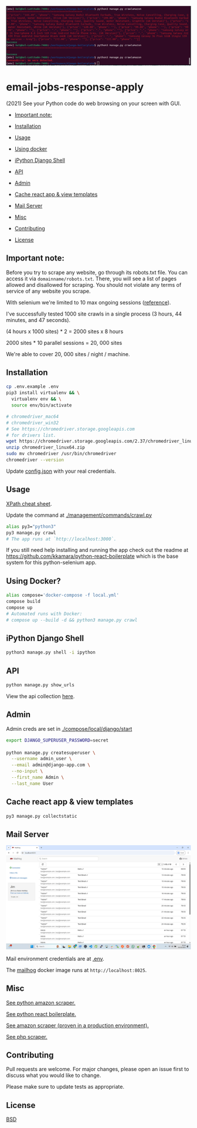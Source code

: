 <img src="https://github.com/kkamara/useful/raw/main/selenium-py.png" alt="selenium-py.png" />

# email-jobs-response-apply

(2021) See your Python code do web browsing on your screen with GUI.

* [Important note:](#note)

* [Installation](#installation)

* [Usage](#usage)

* [Using docker](#using-docker)

* [iPython Django Shell](#ipython-django-shell)

* [API](#api)

* [Admin](#admin)

* [Cache react app & view templates](#cache-templates)

* [Mail Server](#mail-server)

* [Misc](#misc)

* [Contributing](#contributing)

* [License](#license)

## Important note: <a name="note"></a>

Before you try to scrape any website, go through its robots.txt file. You can access it via `domainname/robots.txt`. There, you will see a list of pages allowed and disallowed for scraping. You should not violate any terms of service of any website you scrape.

With selenium we're limited to 10 max ongoing sessions ([reference](https://forum.katalon.com/t/what-is-the-relationship-between-the-setting-max-concurrent-instances-and-selenium-grid-settings-maxinstances-and-maxsessions/48082/2)).

I've successfully tested 1000 site crawls in a single process (3 hours, 44 minutes, and 47 seconds).

(4 hours x 1000 sites) * 2 = 2000 sites x 8 hours

2000 sites * 10 parallel sessions = 20, 000 sites

We're able to cover 20, 000 sites / night / machine. 

## Installation

```bash
cp .env.example .env
pip3 install virtualenv && \
  virtualenv env && \
  source env/bin/activate
```

```bash
# chromedriver_mac64
# chromedriver_win32
# See https://chromedriver.storage.googleapis.com
# for drivers list.
wget https://chromedriver.storage.googleapis.com/2.37/chromedriver_linux64.zip
unzip chromedriver_linux64.zip
sudo mv chromedriver /usr/bin/chromedriver
chromedriver --version
```

Update [config.json](https://github.com/kkamara/email-jobs-response-apply/blob/main/config.json) with your real credentials.

## Usage

[XPath cheat sheet](https://devhints.io/xpath).

Update the command at [./management/commands/crawl.py](https://raw.githubusercontent.com/kkamara/selenium-py/main/email-jobs-response-apply/management/commands/crawl.py)

```bash
alias py3="python3"
py3 manage.py crawl
# The app runs at `http://localhost:3000`.
```

If you still need help installing and running the app check out the readme at https://github.com/kkamara/python-react-boilerplate which is the base system for this python-selenium app.

## Using Docker?

```bash
alias compose='docker-compose -f local.yml'
compose build
compose up
# Automated runs with Docker:
# compose up --build -d && python3 manage.py crawl
```

## iPython Django Shell

```bash
python3 manage.py shell -i ipython
```

## API

```bash
python manage.py show_urls
```

View the api collection [here](https://documenter.getpostman.com/view/17125932/UVyxQYrt).

## Admin

Admin creds are set in [./compose/local/django/start](https://raw.githubusercontent.com/kkamara/email-jobs-response-apply/main/compose/local/django/start)

```bash
export DJANGO_SUPERUSER_PASSWORD=secret

python manage.py createsuperuser \
  --username admin_user \
  --email admin@django-app.com \
  --no-input \
  --first_name Admin \
  --last_name User
```

## Cache react app & view templates <a name="cache-templates"></a>

```bash
py3 manage.py collectstatic
```

## Mail Server

![docker-mailhog.png](https://raw.githubusercontent.com/kkamara/useful/main/docker-mailhog.png)

Mail environment credentials are at [.env](https://raw.githubusercontent.com/kkamara/email-jobs-response-apply/main/.env.example).

The [mailhog](https://github.com/mailhog/MailHog) docker image runs at `http://localhost:8025`.

## Misc

[See python amazon scraper.](https://github.com/kkamara/python-amazon-scraper)

[See python react boilerplate.](https://github.com/kkamara/django-react-boilerplate)

[See amazon scraper (proven in a production environment).](https://github.com/kkamara/amazon-scraper)

[See php scraper.](https://github.com/kkamara/php-scraper)

## Contributing
Pull requests are welcome. For major changes, please open an issue first to discuss what you would like to change.

Please make sure to update tests as appropriate.

## License
[BSD](https://opensource.org/licenses/BSD-3-Clause)
